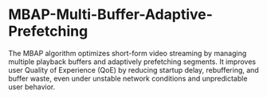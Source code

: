 # MBAP-Multi-Buffer-Adaptive-Prefetching
The MBAP algorithm optimizes short-form video streaming by managing multiple playback buffers and adaptively prefetching segments. It improves user Quality of Experience (QoE) by reducing startup delay, rebuffering, and buffer waste, even under unstable network conditions and unpredictable user behavior.

